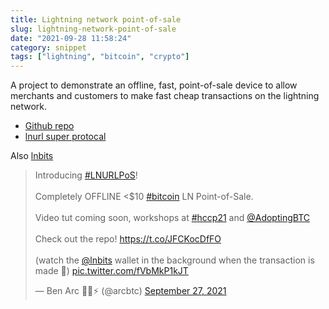 ```yaml
---
title: Lightning network point-of-sale
slug: lightning-network-point-of-sale
date: "2021-09-28 11:58:24"
category: snippet
tags: ["lightning", "bitcoin", "crypto"]
---
```


A project to demonstrate an offline, fast, point-of-sale device to allow
merchants and customers to make fast cheap transactions on the lightning
network.

- [Github repo](https://github.com/arcbtc/LNURLPoS)
- [lnurl super protocal](https://github.com/fiatjaf/awesome-lnurl)

Also [lnbits](https://lnbits.com/)

<blockquote className="twitter-tweet"><p lang="en" dir="ltr">Introducing <a href="https://twitter.com/hashtag/LNURLPoS?src=hash&amp;ref_src=twsrc%5Etfw">#LNURLPoS</a>!<br></br>Completely OFFLINE &lt;$10 <a href="https://twitter.com/hashtag/bitcoin?src=hash&amp;ref_src=twsrc%5Etfw">#bitcoin</a> LN Point-of-Sale.<br></br>Video tut coming soon, workshops at <a href="https://twitter.com/hashtag/hccp21?src=hash&amp;ref_src=twsrc%5Etfw">#hccp21</a> and <a href="https://twitter.com/AdoptingBTC?ref_src=twsrc%5Etfw">@AdoptingBTC</a> <br></br>Check out the repo! <a href="https://t.co/JFCKocDfFO">https://t.co/JFCKocDfFO</a><br></br>(watch the <a href="https://twitter.com/lnbits?ref_src=twsrc%5Etfw">@lnbits</a> wallet in the background when the transaction is made 🤩) <a href="https://t.co/fVbMkP1kJT">pic.twitter.com/fVbMkP1kJT</a></p>&mdash; Ben Arc 🏴󠁧󠁢󠁷󠁬󠁳󠁿✊⚡️ (@arcbtc) <a href="https://twitter.com/arcbtc/status/1442511015669809152?ref_src=twsrc%5Etfw">September 27, 2021</a></blockquote> <script async src="https://platform.twitter.com/widgets.js" charset="utf-8"></script>
